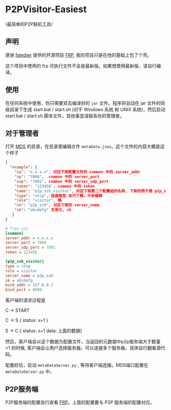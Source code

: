 # P2PVisitor-Easiest
 \最简单的P2P联机工具/

## 声明

感谢 [fatedier](https://github.com/fatedier/) 提供的开源项目 [FRP](https://github.com/fatedier/frp), 我的项目只是在他的基础上包了个壳。

这个项目中使用的 frp 可执行文件不会是最新版。如果想使用最新版，请自行编译。

## 使用

在任何系统中使用，你只需要双击编译好的 `jar` 文件。程序将自动在 jar 文件的同级目录下生成 start.bat / start.sh (对于 Windows 系统 和 UNIX 系统)，然后启动 start.bat / start.sh 脚本文件。其他事宜请联系你的管理者。

## 对于管理者

打开 [MDS](https://github.com/ixiaohei-sakura/P2PVisitor-Easiest/tree/master/MetaDataServer) 的目录，在目录里编辑文件 `metaData.json`。这个文件的内容大概是这个样子

```json
{
  "example": {
    "sa": "x.x.x.x", 对应下面配置文件的 common 中的 server_addr
    "sp": "7000",  common 中的 server_port
    "sup": "7001", common 中的 server_udp_port
    "token": "123456", common 中的 token
    "name": "p2p_ssh_visitor", 对应下面第二个配置组的名称, 下面的例子是 p2p_ssh
    "type": "xtcp", 连接类型 自行了解，不多解释
    "role": "visitor", 略
    "sn": "p2p_ssh", 对应下面的 server_name
    "sk": "abcdefg" 无变化, sk
   }
}
```

```ini
# frpc.ini
[common]
server_addr = x.x.x.x
server_port = 7000
server_udp_port = 7001
token = 123456

[p2p_ssh_visitor]
type = xtcp
role = visitor
server_name = p2p_ssh
sk = abcdefg
bind_addr = 127.0.0.1
bind_port = 6000
```

客户端的请求过程是

C -> START

C -> S { status: x=1 }

S -> C { status: x+1 data: 上面的数据}

然后，客户端会以这个数据为配置文件，当返回的元数据中p2p服务端大于数量 >1 的时候, 客户端会让用户选择服务器。可以连接多个服务器，具体自行翻看源代码。

配置好后，启动 `metaDataServer.py` , 等待客户端连接。MDS端口配置在 `metaDataServer.py` 中。

## P2P服务端

P2P服务端的配置自行查看  [FRP](https://github.com/fatedier/frp)。上面的配置要与 P2P 服务端的配置对应。


